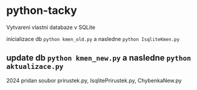 # python-tacky
Vytvareni vlastni databaze v SQLite

inicializace db `python kmen_old.py`  a nasledne `python IsqliteKmen.py`

update db `python kmen_new.py` a nasledne `python aktualizace.py`
----------------------------------------------------------------------
2024 pridan soubor prirustek.py, IsqlitePrirustek.py, ChybenkaNew.py

